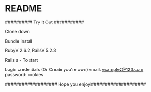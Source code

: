 # README

########## Try It Out ###########

Clone down

Bundle install

RubyV 2.6.2, RailsV 5.2.3

Rails s - To start

Login credentials (Or Create you're own)
    email: example2@123.com
    password: cookies

################### Hope you enjoy!####################
